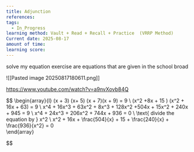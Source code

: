 ```yaml
---
title: Adjunction
references: 
tags:
  - In_Progress
learning method: Vault + Read + Recall + Practice  (VRRP Method)
Current date: 2025-08-17
amount of time: 
learning score:
---
```


solve my equation exercise are equations that are given in the school broad 


![[Pasted image 20250817180611.png]] 


https://www.youtube.com/watch?v=a9nvXovb84Q 


$$
\begin{array}{l} 
(x + 3) (x+ 5)  (x + 7)(x + 9)   =  9   \\
(x^2  +8x + 15 ) (x^2 + 16x  + 63)  = 9  \\
x^4 +  16x^3  +  63x^2 + 8x^3 + 128x^2  +504x + 15x^2 + 240x + 945  = 9  \\
 x^4 + 24x^3 + 206x^2  +  744x + 936  =  0    \\
\text{ divide the equation by } x^2   \\
x^2 + 16x +  \frac{504}{x} + 15 +  \frac{240}{x}  +  \frac{936}{x^2}   =   0   
\end{array}


$$ 


